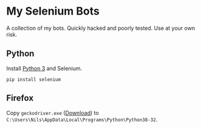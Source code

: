 # My Selenium Bots

A collection of my bots.
Quickly hacked and poorly tested.
Use at your own risk.

## Python

Install [Python 3](https://www.python.org/downloads/) and Selenium.

```
pip install selenium
```

## Firefox

Copy `geckodriver.exe` ([Download](https://github.com/mozilla/geckodriver/releases)) to `C:\Users\Nils\AppData\Local\Programs\Python\Python38-32`.